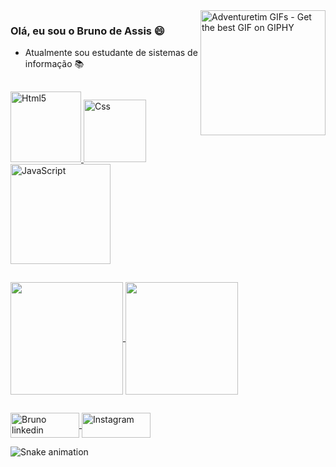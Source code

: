 <img align="right" src="https://media2.giphy.com/media/v9SiXoqnirrPD422uI/200w.gif?cid=82a1493bh5kh2z20hho0o9vepq96b64hah1miisquv5tcmc8&rid=200w.gif&ct=g" alt="Adventuretim GIFs - Get the best GIF on GIPHY" data-noaft="1" style="width: 200px; height: 200px; margin: 0px;">

### Olá, eu sou o Bruno de Assis :smile:
- Atualmente sou estudante de sistemas de informação :books:
  
 ##
 
<div>
  <a href="https://dev.to/envoy_/150-badges-for-github-pnk" target="_blank">
  <img src="https://img.shields.io/badge/HTML5-E34F26?style=for-the-badge&logo=html5&logoColor=white" alt="Html5" width="113" heigth"90" style="max-with: 100%";></img>
  </a>

  <a href="https://dev.to/envoy_/150-badges-for-github-pnk" target="_blank">
  <img src="https://img.shields.io/badge/CSS3-1572B6?style=for-the-badge&logo=css3&logoColor=white" alt="Css" width="100" heigth"80" style="max-with: 100%";></img>
  </a>

  <a href="https://dev.to/envoy_/150-badges-for-github-pnk" target="_blank">
  <img src="https://img.shields.io/badge/JavaScript-F7DF1E?style=for-the-badge&logo=javascript&logoColor=black" alt="JavaScript" width="160" heigth"150" style="max-with: 100%";></img>
</a>
</div>

  ##

<div>
   <a href="https://github.com/Bruno-Dassis">
    <img align="center" height="180em" src="https://github-readme-stats.vercel.app/api?username=Bruno-Dassis&show_icons=true&theme=graywhite&include_all_commits=true&count_private=true"/>
    <img align="center" height="180em" src="https://github-readme-stats.vercel.app/api/top-langs/?username=Bruno-Dassis&layout=compact&theme=graywhite"/>
</div>
   
  ##

<div>
  
  <a href="https://www.linkedin.com/in/bruno-de-assis-pereira-7a411219a/" target="_blank">
    <img align="center" alt="Bruno linkedin" height="40" width="110" src="https://img.shields.io/badge/LinkedIn-0077B5?style=for-the-badge&logo=linkedin&logoColor=white" style="max-with: 90%";> 
  </a>
  <a href="https://www.instagram.com/_d_assis/" target="_blank">
    <img align="center" alt="Instagram" height="40" width="110" src="https://img.shields.io/badge/Instagram-E4405F?style=for-the-badge&logo=instagram&logoColor=white"style="max-with: 90%";> 
  </a>
 </div>
  
  ![Snake animation](https://github.com/Bruno-Dassis/Bruno-Dassis/blob/output/github-contribution-grid-snake.svg)

